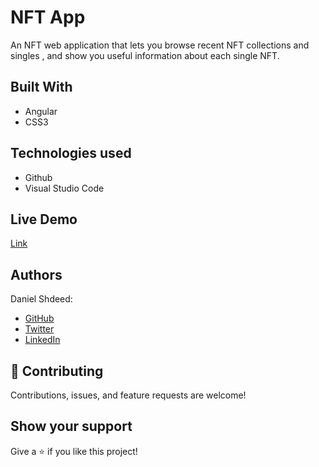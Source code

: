 # NFT App
 An NFT web application that lets you browse recent NFT collections and singles , and show you useful information about each single NFT.

## Built With
- Angular
- CSS3
## Technologies used
- Github
- Visual Studio Code
## Live Demo

[Link](https://magnificent-taiyaki-1f5a78.netlify.app/)

## Authors

 Daniel Shdeed:

- [GitHub](https://github.com/Danieldotcomcoder)
- [Twitter](https://twitter.com/DannyDotcoder)
- [LinkedIn](https://www.linkedin.com/in/daniel-shdeed/)

## 🤝 Contributing

Contributions, issues, and feature requests are welcome!

## Show your support

Give a ⭐️ if you like this project!
